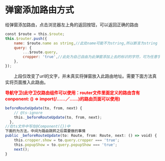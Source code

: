 # 弹窗添加路由方式 
给弹窗添加路由，点击浏览器左上角的返回按钮，可以返回正确的路由  
```javascript
const $route = this.$route;
this.$router.push({
    name: $route.name as string,//此处name可能不为string,所以断言为string
    query: {
        ...$route.query,
        cropper: 'true',//此处为自己自由为此弹窗添加上去的标识的字符，可为任意字符
    },
});
```
&emsp;&emsp;上段仅改变了url的文字，并未真实将弹窗放入此路由地址。需要下面方法真实将页面推入此路由。  

<b><font color="red">导航守卫(此守卫仅路由组件可以使用：router文件里面定义的路由含有conponent: () => import(/*……*／……)的路由页面可以使用)</font></b>  

```javascript
beforeRouteUpdate(to, from, next) {
    // @ts-ignore
    this._beforeRouteUpdate(to, from, next);
  },
//在ts文件中写在@Component({})中
下面的为方法，中间为路由跳转之后需要做的事情
public _beforeRouteUpdate(to: Route, from: Route, next: () => void) {
    this.cropper.show = to.query.cropper === 'true';
    this.popupShow = to.query.popupShow === 'true';
    next();
}
```